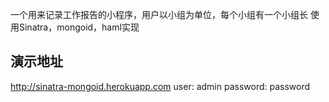 一个用来记录工作报告的小程序，用户以小组为单位，每个小组有一个小组长
使用Sinatra，mongoid，haml实现
## 演示地址

http://sinatra-mongoid.herokuapp.com
user: admin
password: password
